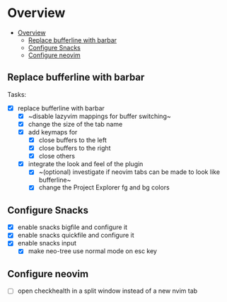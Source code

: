 # Overview

<!--toc:start-->
- [Overview](#overview)
  - [Replace bufferline with barbar](#replace-bufferline-with-barbar)
  - [Configure Snacks](#configure-snacks)
  - [Configure neovim](#configure-neovim)
<!--toc:end-->

## Replace bufferline with barbar

Tasks:

- [x] replace bufferline with barbar
  - [x] ~disable lazyvim mappings for buffer switching~
  - [x] change the size of the tab name
  - [x] add keymaps for
    - [x] close buffers to the left
    - [x] close buffers to the right
    - [x] close others
  - [x] integrate the look and feel of the plugin
    - [x] ~(optional) investigate if neovim tabs can be made to look like bufferline~
    - [x] change the Project Explorer fg and bg colors

## Configure Snacks

- [x] enable snacks bigfile and configure it
- [x] enable snacks quickfile and configure it
- [x] enable snacks input
  - [x] make neo-tree use normal mode on esc key

## Configure neovim

- [ ] open checkhealth in a split window instead of a new nvim tab
